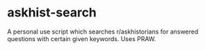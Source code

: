 # askhist-search
A personal use script which searches r/askhistorians for answered questions with certain given keywords. Uses PRAW. 
